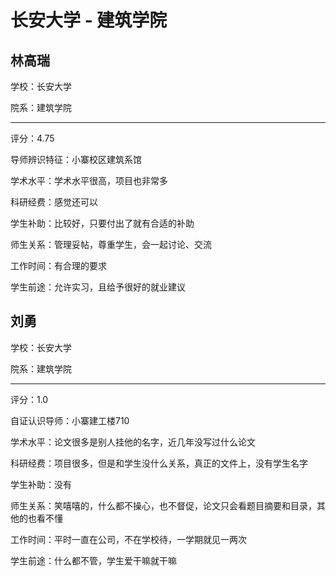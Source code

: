 # 长安大学 - 建筑学院

## 林高瑞

学校：长安大学

院系：建筑学院

* * *

评分：4.75

导师辨识特征：小寨校区建筑系馆

学术水平：学术水平很高，项目也非常多

科研经费：感觉还可以

学生补助：比较好，只要付出了就有合适的补助

师生关系：管理妥帖，尊重学生，会一起讨论、交流

工作时间：有合理的要求

学生前途：允许实习，且给予很好的就业建议

## 刘勇

学校：长安大学

院系：建筑学院

* * *

评分：1.0

自证认识导师：小寨建工楼710

学术水平：论文很多是别人挂他的名字，近几年没写过什么论文

科研经费：项目很多，但是和学生没什么关系，真正的文件上，没有学生名字

学生补助：没有

师生关系：笑嘻嘻的，什么都不操心，也不督促，论文只会看题目摘要和目录，其他的也看不懂

工作时间：平时一直在公司，不在学校待，一学期就见一两次

学生前途：什么都不管，学生爱干嘛就干嘛